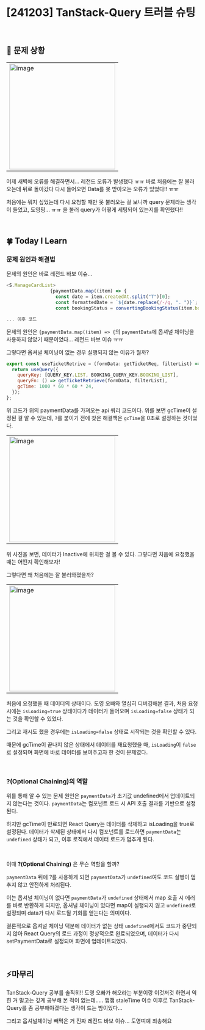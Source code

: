 # [241203] TanStack-Query 트러블 슈팅

</br>

## 🤔 문제 상황

<table align="center">
        <tr>
            <td><img width="277" alt="image" src="https://github.com/user-attachments/assets/ce05b0a3-9cf7-4d08-abd9-9a1d0a571660"></td>
        </tr>
</table>

어제 새벽에 오류를 해결하면서... 레전드 오류가 발생했다 ㅠㅠ
바로 처음에는 잘 불러오는데 뒤로 돌아갔다 다시 들어오면 Data를 못 받아오는 오류가 있었다!! ㅠㅠ

처음에는 뭐지 싶었는데 다시 요청할 때만 못 불러오는 걸 보니까 query 문제라는 생각이 들었고, 도영핑... ㅠㅠ 을 불러 query가 어떻게 세팅되어 있는지를 확인했다!!

</br>

## 🍀 Today I Learn

### 문제 원인과 해결법

문제의 원인은 바로 레전드 바보 이슈...

```JavaScript
<S.ManageCardList>
                {paymentData.map((item) => {
                  const date = item.createdAt.split("T")[0];
                  const formattedDate = `${date.replace(/-/g, ". ")}`;
                  const bookingStatus = convertingBookingStatus(item.bookingStatus as PaymentType);

... 이후 코드
```

문제의 원인은 `{paymentData.map((item) => {`의 `paymentData`에 옵셔널 체이닝을 사용하지 않았기 때문이었다... 레전드 바보 이슈 ㅠㅠ

그렇다면 옵셔널 체이닝이 없는 경우 실행되지 않는 이유가 뭘까?

```JavaScript
export const useTicketRetrive = (formData: getTicketReq, filterList) => {
  return useQuery({
    queryKey: [QUERY_KEY.LIST, BOOKING_QUERY_KEY.BOOKING_LIST],
    queryFn: () => getTicketRetrieve(formData, filterList),
    gcTime: 1000 * 60 * 60 * 24,
  });
};
```

위 코드가 위의 paymentData를 가져오는 api 쿼리 코드이다. 위를 보면 gcTime이 설정된 걸 알 수 있는데, `?`를 붙이기 전에 찾은 해결책은 `gcTime`을 0초로 설정하는 것이었다.

<table align="center">
        <tr>
            <td><img width="277" alt="image" src="https://github.com/user-attachments/assets/ce05b0a3-9cf7-4d08-abd9-9a1d0a571660"></td>
        </tr>
</table>

위 사진을 보면, 데이터가 Inactive에 위치한 걸 볼 수 있다. 그렇다면 처음에 요청했을 때는 어떤지 확인해보자!

그렇다면 왜 처음에는 잘 불러와졌을까?

<table align="center">
        <tr>
            <td><img width="277" alt="image" src="https://github.com/user-attachments/assets/2c5c97b2-b8b2-4186-8036-b15e90e70b8f"></td>
        </tr>
</table>

처음에 요청했을 때 데이터의 상태이다. 도영 오빠와 열심히 디버깅해본 결과, 처음 요청 시에는 `isLoading=true` 상태이다가 데이터가 들어오며 `isLoading=false` 상태가 되는 것을 확인할 수 있었다.

그리고 재시도 했을 경우에는 `isLoading=false` 상태로 시작되는 것을 확인할 수 있다.

때문에 gcTime이 끝나지 않은 상태에서 데이터를 재요청했을 때, `isLoading`이 `false`로 설정되며 화면에 바로 데이터를 보여주고자 한 것이 문제였다.

</br>

### ?(Optional Chaining)의 역할

위를 통해 알 수 있는 문제 원인은 `paymentData`가 초기값 undefined에서 업데이트되지 않는다는 것이다. `paymentData`는 컴포넌트 로드 시 API 호출 결과를 기반으로 설정된다.

하지만 gcTime이 만료되면 React Query는 데이터를 삭제하고 isLoading을 true로 설정된다. 데이터가 삭제된 상태에서 다시 컴포넌트를 로드하면 `paymentData`는 `undefined` 상태가 되고, 이후 로직에서 데이터 로드가 멈추게 된다.

 </br>

이때 **?(Optional Chaining)** 은 무슨 역할을 할까?

`paymentData` 뒤에 ?를 사용하게 되면 `paymentData`가 `undefined`여도 코드 실행이 멈추지 않고 안전하게 처리된다.

이는 옵셔널 체이닝이 없다면 `paymentData`가 `undefined` 상태에서 map 호출 시 에러를 바로 반환하게 되지만, 옵셔널 체이닝이 있다면 map이 실행되지 않고 `undefined`로 설정되며 data가 다시 로드될 기회를 얻는다는 의미이다.

결론적으로 옵셔널 체이닝 덕분에 데이터가 없는 상태 `undefined`에서도 코드가 중단되지 않아 React Query의 로드 과정이 정상적으로 완료되었으며, 데이터가 다시 setPaymentData로 설정되며 화면에 업데이트되었다.

</br>

## ⚡마무리

TanStack-Query 공부를 솔직히!! 도영 오빠가 해오라는 부분이랑 이것저것 하면서 익힌 거 말고는 깊게 공부해 본 적이 없는데..... 앱잼 staleTime 이슈 이후로 TanStack-Query를 좀 공부해야겠다는 생각이 드는 밤이었다...

그리고 옵셔널체이닝 빼먹은 거 진짜 레전드 바보 이슈... 도영띠예 죄송해요

</br>

